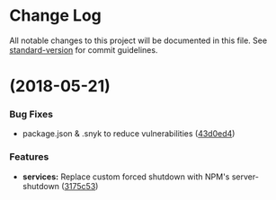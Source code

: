 # Change Log

All notable changes to this project will be documented in this file. See [standard-version](https://github.com/conventional-changelog/standard-version) for commit guidelines.

<a name=""></a>
#  (2018-05-21)

### Bug Fixes

* package.json & .snyk to reduce vulnerabilities ([43d0ed4](https://github.com/LabShare/services/commit/43d0ed4))


### Features

* **services:** Replace custom forced shutdown with NPM's server-shutdown ([3175c53](https://github.com/LabShare/services/commit/3175c53))

